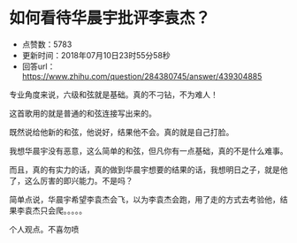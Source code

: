 # 如何看待华晨宇批评李袁杰？
- 点赞数：5783
- 更新时间：2018年07月10日23时55分58秒
- 回答url：https://www.zhihu.com/question/284380745/answer/439304885
<body>
 <p data-pid="u1bB8rOH">专业角度来说，六级和弦就是基础。真的不刁钻，不为难人！</p>
 <p data-pid="mI49K7Ga">这首歌用的就是普通的和弦连接写出来的。</p>
 <p data-pid="yf5ZP_CA">既然说给他新的和弦，他说好，结果他不会。真的就是自己打脸。</p>
 <p data-pid="n4npz7nA">我想华晨宇没有恶意，这么简单的和弦，但凡你有一点基础，真的不是什么难事。</p>
 <p data-pid="0AoZ7JLQ">而且，真的有实力的话，真的做到华晨宇想要的结果的话，我想明日之子，就是他了，这么厉害的即兴能力。不是吗？</p>
 <p data-pid="vXJG-zjt">简单点说，华晨宇希望李袁杰会飞，以为李袁杰会跑，用了走的方式去考验他，结果李袁杰只会爬。。。。。</p>
 <p data-pid="rZY2szhy">个人观点。不喜勿喷</p>
 <p></p>
</body>
